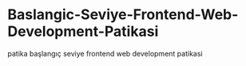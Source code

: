 # Baslangic-Seviye-Frontend-Web-Development-Patikasi
 patika başlangıç seviye frontend web development patikasi
